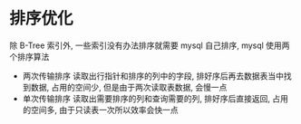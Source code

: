 # 排序优化

除 B-Tree 索引外, 一些索引没有办法排序就需要 mysql 自己排序, mysql 使用两个排序算法

- 两次传输排序 读取出行指针和排序的列中的字段, 排好序后再去数据表当中找到数据, 占用的空间少, 但是由于两次读取表数据, 会慢一点
- 单次传输排序 读取出需要排序的列和查询需要的列, 排好序后直接返回, 占用的空间多, 由于只读表一次所以效率会快一点
